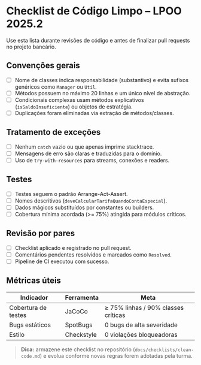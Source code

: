 # Checklist de Código Limpo – LPOO 2025.2

Use esta lista durante revisões de código e antes de finalizar pull requests no projeto bancário.

## Convenções gerais

- [ ] Nome de classes indica responsabilidade (substantivo) e evita sufixos genéricos como `Manager` ou `Util`.
- [ ] Métodos possuem no máximo 20 linhas e um único nível de abstração.
- [ ] Condicionais complexas usam métodos explicativos (`isSaldoInsuficiente`) ou objetos de estratégia.
- [ ] Duplicações foram eliminadas via extração de métodos/classes.

## Tratamento de exceções

- [ ] Nenhum `catch` vazio ou que apenas imprime stacktrace.
- [ ] Mensagens de erro são claras e traduzidas para o domínio.
- [ ] Uso de `try-with-resources` para streams, conexões e readers.

## Testes

- [ ] Testes seguem o padrão Arrange-Act-Assert.
- [ ] Nomes descritivos (`deveCalcularTarifaQuandoContaEspecial`).
- [ ] Dados mágicos substituídos por constantes ou builders.
- [ ] Cobertura mínima acordada (>= 75%) atingida para módulos críticos.

## Revisão por pares

- [ ] Checklist aplicado e registrado no pull request.
- [ ] Comentários pendentes resolvidos e marcados como `Resolved`.
- [ ] Pipeline de CI executou com sucesso.

## Métricas úteis

| Indicador           | Ferramenta | Meta                                |
| ------------------- | ---------- | ----------------------------------- |
| Cobertura de testes | JaCoCo     | ≥ 75% linhas / 90% classes críticas |
| Bugs estáticos      | SpotBugs   | 0 bugs de alta severidade           |
| Estilo              | Checkstyle | 0 violações bloqueadoras            |

> **Dica:** armazene este checklist no repositório (`docs/checklists/clean-code.md`) e evolua conforme novas regras forem adotadas pela turma.
